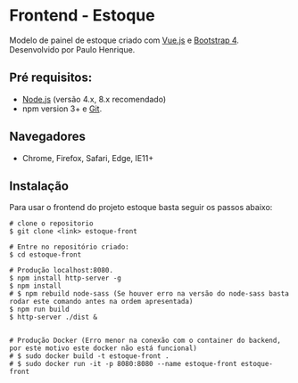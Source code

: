 # Frontend - Estoque

Modelo de painel de estoque criado com [Vue.js](https://vuejs.org) e [Bootstrap 4](https://v4-alpha.getbootstrap.com). Desenvolvido por Paulo Henrique.

## Pré requisitos:

- [Node.js](https://nodejs.org/en/) (versão 4.x, 8.x recomendado)
- npm version 3+ e [Git](https://git-scm.com/).

## Navegadores
* Chrome, Firefox, Safari, Edge, IE11+

## Instalação

Para usar o frontend do projeto estoque basta seguir os passos abaixo:

```
# clone o repositorio
$ git clone <link> estoque-front

# Entre no repositório criado:
$ cd estoque-front

# Produção localhost:8080.
$ npm install http-server -g
$ npm install
# $ npm rebuild node-sass (Se houver erro na versão do node-sass basta rodar este comando antes na ordem apresentada)
$ npm run build
$ http-server ./dist &


# Produção Docker (Erro menor na conexão com o container do backend, por este motivo este docker não está funcional)
# $ sudo docker build -t estoque-front .
# $ sudo docker run -it -p 8080:8080 --name estoque-front estoque-front 
```
